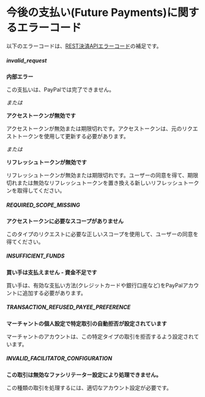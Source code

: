 ﻿# 今後の支払い(Future Payments)に関するエラーコード

以下のエラーコードは、[REST決済APIエラーコード](https://developer.paypal.com/webapps/developer/docs/api/#errors)の補足です。

##### invalid_request

**内部エラー**

この支払いは、PayPalでは完了できません。

_または_

**アクセストークンが無効です**

アクセストークンが無効または期限切れです。アクセストークンは、元のリクエストトークンを使用して更新する必要があります。

_または_

**リフレッシュトークンが無効です**

リフレッシュトークンが無効または期限切れです。ユーザーの同意を得て、期限切れまたは無効なリフレッシュトークンを置き換える新しいリフレッシュトークンを取得してください。

##### REQUIRED_SCOPE_MISSING

**アクセストークンに必要なスコープがありません**

このタイプのリクエストに必要な正しいスコープを使用して、ユーザーの同意を得てください。

##### INSUFFICIENT_FUNDS

**買い手は支払えません - 資金不足です**

買い手は、有効な支払い方法(クレジットカードや銀行口座など)をPayPalアカウントに追加する必要があります。

##### TRANSACTION_REFUSED_PAYEE_PREFERENCE

**マーチャントの個人設定で特定取引の自動拒否が設定されています**

マーチャントのアカウントは、この特定タイプの取引を拒否するよう設定されています。

##### INVALID_FACILITATOR_CONFIGURATION

**この取引は無効なファシリテーター設定により処理できません。**

この種類の取引を処理するには、適切なアカウント設定が必要です。

